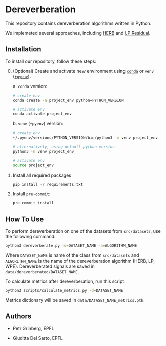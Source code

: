 # Dereverberation

This repository contains dereverberation algorithms written in Python.

We implemeted several approaches, including [HERB](https://ieeexplore.ieee.org/abstract/document/4032782) and [LP Residual](https://ieeexplore.ieee.org/abstract/document/1621193).

## Installation

To install our repository, follow these steps:

0. (Optional) Create and activate new environment using [`conda`](https://conda.io/projects/conda/en/latest/user-guide/getting-started.html) or `venv` ([`+pyenv`](https://github.com/pyenv/pyenv)).

   a. `conda` version:

   ```bash
   # create env
   conda create -n project_env python=PYTHON_VERSION

   # activate env
   conda activate project_env
   ```

   b. `venv` (`+pyenv`) version:

   ```bash
   # create env
   ~/.pyenv/versions/PYTHON_VERSION/bin/python3 -m venv project_env

   # alternatively, using default python version
   python3 -m venv project_env

   # activate env
   source project_env
   ```

1. Install all required packages

   ```bash
   pip install -r requirements.txt
   ```

2. Install `pre-commit`:
   ```bash
   pre-commit install
   ```

## How To Use

To perform dereverberation on one of the datasets from `src/datasets`, use the following command:

```bash
python3 dereverberate.py -d=DATASET_NAME -a=ALGORITHM_NAME
```

Where `DATASET_NAME` is name of the class from `src/datasets` and `ALGORITHM_NAME` is the name of the dereverberation algorithm (HERB, LP, WPE). Dereverberated signals are saved in `data/dereverberated/DATASET_NAME`.

To calculate metrics after dereverberation, run this script:

```bash
python3 scripts/calculate_metrics.py -d=DATASET_NAME
```

Metrics dictionary will be saved in `data/DATASET_NAME_metrics.pth`.

## Authors

- Petr Grinberg, EPFL

- Giuditta Del Sarto, EPFL
